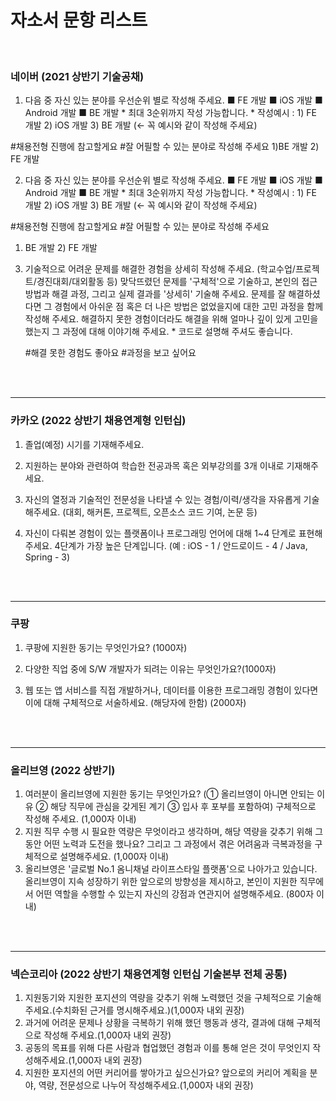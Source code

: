 # 자소서 문항 리스트

<br>

### 네이버 (2021 상반기 기술공채)

1.  다음 중 자신 있는 분야를 우선순위 별로 작성해 주세요. ■ FE 개발 ■ iOS 개발 ■ Android 개발 ■ BE 개발 * 최대 3순위까지 작성 가능합니다. * 작성예시 : 1) FE 개발 2) iOS 개발 3) BE 개발 (← 꼭 예시와 같이 작성해 주세요)

   #채용전형 진행에 참고할게요 #잘 어필할 수 있는 분야로 작성해 주세요  1)BE 개발 2) FE 개발

2.  다음 중 자신 있는 분야를 우선순위 별로 작성해 주세요. ■ FE 개발 ■ iOS 개발 ■ Android 개발 ■ BE 개발 * 최대 3순위까지 작성 가능합니다. * 작성예시 : 1) FE 개발 2) iOS 개발 3) BE 개발 (← 꼭 예시와 같이 작성해 주세요) 

   #채용전형 진행에 참고할게요 #잘 어필할 수 있는 분야로 작성해 주세요 

   1) BE 개발 2) FE 개발

3. 기술적으로 어려운 문제를 해결한 경험을 상세히 작성해 주세요. (학교수업/프로젝트/경진대회/대외활동 등) 맞닥뜨렸던 문제를 '구체적'으로 기술하고, 본인의 접근 방법과 해결 과정, 그리고 실제 결과를 '상세히' 기술해 주세요. 문제를 잘 해결하셨다면 그 경험에서 아쉬운 점 혹은 더 나은 방법은 없었을지에 대한 고민 과정을 함께 작성해 주세요. 해결하지 못한 경험이더라도 해결을 위해 얼마나 깊이 있게 고민을 했는지 그 과정에 대해 이야기해 주세요. * 코드로 설명해 주셔도 좋습니다.

   #해결 못한 경험도 좋아요 #과정을 보고 싶어요

<br>

<br>

---

### 카카오 (2022 상반기 채용연계형 인턴십)

1. 졸업(예정) 시기를 기재해주세요.

2. 지원하는 분야와 관련하여 학습한 전공과목 혹은 외부강의를 3개 이내로 기재해주세요.
3. 자신의 열정과 기술적인 전문성을 나타낼 수 있는 경험/이력/생각을 자유롭게 기술해주세요. (대회, 해커톤, 프로젝트, 오픈소스 코드 기여, 논문 등)
4. 자신이 다뤄본 경험이 있는 플랫폼이나 프로그래밍 언어에 대해 1~4 단계로 표현해주세요. 4단계가 가장 높은 단계입니다. (예 : iOS - 1 / 안드로이드 - 4 / Java, Spring - 3)

<br>

<br>

---

### 쿠팡 

1. 쿠팡에 지원한 동기는 무엇인가요? (1000자)
2. 다양한 직업 중에 S/W 개발자가 되려는 이유는 무엇인가요?(1000자)

3. 웹 또는 앱 서비스를 직접 개발하거나, 데이터를 이용한 프로그래밍 경험이 있다면 이에 대해 구체적으로 서술하세요. (해당자에 한함) (2000자)

<br>

<br>

---

### 올리브영 (2022 상반기)

1. 여러분이 올리브영에 지원한 동기는 무엇인가요? (① 올리브영이 아니면 안되는 이유 ② 해당 직무에 관심을 갖게된 계기 ③ 입사 후 포부를 포함하여) 구체적으로 작성해 주세요. (1,000자 이내)
2. 지원 직무 수행 시 필요한 역량은 무엇이라고 생각하며, 해당 역량을 갖추기 위해 그 동안 어떤 노력과 도전을 했나요? 그리고 그 과정에서 겪은 어려움과 극복과정을 구체적으로 설명해주세요. (1,000자 이내)
3.  올리브영은 '글로벌 No.1 옴니채널 라이프스타일 플랫폼'으로 나아가고 있습니다. 올리브영이 지속 성장하기 위한 앞으로의 방향성을 제시하고, 본인이 지원한 직무에서 어떤 역할을 수행할 수 있는지 자신의 강점과 연관지어 설명해주세요. (800자 이내)

<br><br>

---

### 넥슨코리아 (2022 상반기 채용연계형 인턴십 기술본부 전체 공통)

1. 지원동기와 지원한 포지션의 역량을 갖추기 위해 노력했던 것을 구체적으로 기술해 주세요.(수치화된 근거를 명시해주세요.)(1,000자 내외 권장)
2. 과거에 어려운 문제나 상황을 극복하기 위해 했던 행동과 생각, 결과에 대해 구체적으로 작성해 주세요.(1,000자 내외 권장)
3. 공동의 목표를 위해 다른 사람과 협업했던 경험과 이를 통해 얻은 것이 무엇인지 작성해주세요.(1,000자 내외 권장)
4. 지원한 포지션의 어떤 커리어를 쌓아가고 싶으신가요? 앞으로의 커리어 계획을 분야, 역량, 전문성으로 나누어 작성해주세요.(1,000자 내외 권장)

